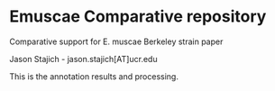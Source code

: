 # Emuscae Comparative repository
Comparative support for E. muscae Berkeley strain paper

Jason Stajich - jason.stajich[AT]ucr.edu

This is the annotation results and processing.
